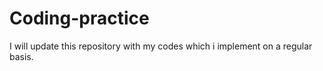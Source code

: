 # Coding-practice
I will update this repository with my codes which i implement on a regular basis.

